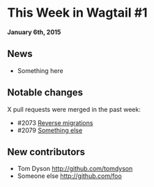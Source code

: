 # This Week in Wagtail #1

**January 6th, 2015**

## News

- Something here

## Notable changes

X pull requests were merged in the past week:

- #2073 [Reverse migrations](https://github.com/torchbox/wagtail/pull/2073)
- #2079 [Something else](https://github.com/torchbox/wagtail/pull/2073)

## New contributors

- Tom Dyson http://github.com/tomdyson
- Someone else http://github.com/foo
